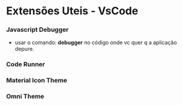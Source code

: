 # Extensões Uteis - VsCode

### Javascript Debugger
- usar o comando: **debugger** no código onde vc quer q a aplicação depure.

### Code Runner

### Material Icon Theme 

### Omni Theme 